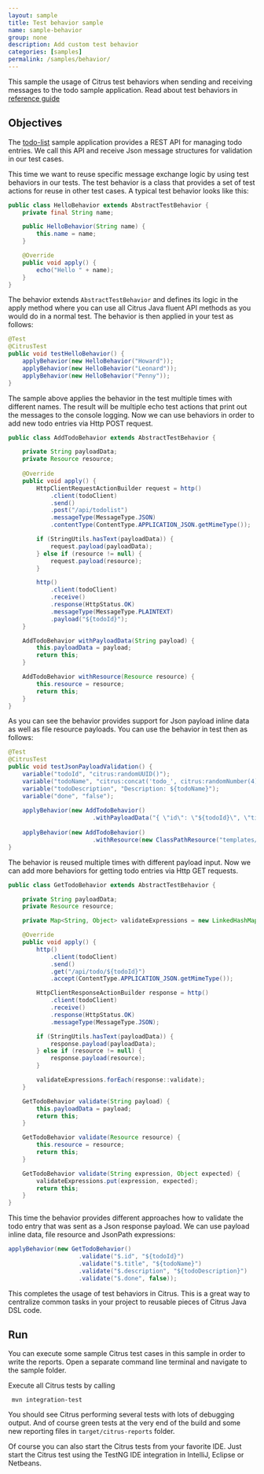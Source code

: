 ```yaml
---
layout: sample
title: Test behavior sample
name: sample-behavior
group: none
description: Add custom test behavior
categories: [samples]
permalink: /samples/behavior/
---
```


This sample the usage of Citrus test behaviors when sending and receiving messages to the todo sample
application. Read about test behaviors in [reference guide][1]

Objectives
---------

The [todo-list](/samples/todo-app/) sample application provides a REST API for managing todo entries.
We call this API and receive Json message structures for validation in our test cases.

This time we want to reuse specific message exchange logic by using test behaviors in our tests. The test behavior is a
class that provides a set of test actions for reuse in other test cases. A typical test behavior looks like this:

```java
public class HelloBehavior extends AbstractTestBehavior {
    private final String name;

    public HelloBehavior(String name) {
        this.name = name;
    }

    @Override
    public void apply() {
        echo("Hello " + name);
    }
}
```
    
The behavior extends `AbstractTestBehavior` and defines its logic in the apply method where you can use all Citrus Java fluent API methods as you would do in a normal test.
The behavior is then applied in your test as follows:

```java
@Test
@CitrusTest
public void testHelloBehavior() {
    applyBehavior(new HelloBehavior("Howard"));
    applyBehavior(new HelloBehavior("Leonard"));
    applyBehavior(new HelloBehavior("Penny"));
}   
```
    
The sample above applies the behavior in the test multiple times with different names. The result will be multiple echo test actions that print out the messages to the console logging.
Now we can use behaviors in order to add new todo entries via Http POST request.             
    
```java
public class AddTodoBehavior extends AbstractTestBehavior {

    private String payloadData;
    private Resource resource;
    
    @Override
    public void apply() {
        HttpClientRequestActionBuilder request = http()
            .client(todoClient)
            .send()
            .post("/api/todolist")
            .messageType(MessageType.JSON)
            .contentType(ContentType.APPLICATION_JSON.getMimeType());

        if (StringUtils.hasText(payloadData)) {
            request.payload(payloadData);
        } else if (resource != null) {
            request.payload(resource);
        }

        http()
            .client(todoClient)
            .receive()
            .response(HttpStatus.OK)
            .messageType(MessageType.PLAINTEXT)
            .payload("${todoId}");
    }

    AddTodoBehavior withPayloadData(String payload) {
        this.payloadData = payload;
        return this;
    }

    AddTodoBehavior withResource(Resource resource) {
        this.resource = resource;
        return this;
    }
}
```
    
As you can see the behavior provides support for Json payload inline data as well as file resource payloads. You can use the behavior in test then as follows:

```java
@Test
@CitrusTest
public void testJsonPayloadValidation() {
    variable("todoId", "citrus:randomUUID()");
    variable("todoName", "citrus:concat('todo_', citrus:randomNumber(4))");
    variable("todoDescription", "Description: ${todoName}");
    variable("done", "false");
    
    applyBehavior(new AddTodoBehavior()
                        .withPayloadData("{ \"id\": \"${todoId}\", \"title\": \"${todoName}\", \"description\": \"${todoDescription}\", \"done\": ${done}}"));
    
    applyBehavior(new AddTodoBehavior()
                        .withResource(new ClassPathResource("templates/todo.json")));
}
```

The behavior is reused multiple times with different payload input. Now we can add more behaviors for getting todo entries via Http GET requests.

```java
public class GetTodoBehavior extends AbstractTestBehavior {

    private String payloadData;
    private Resource resource;

    private Map<String, Object> validateExpressions = new LinkedHashMap<>();

    @Override
    public void apply() {
        http()
            .client(todoClient)
            .send()
            .get("/api/todo/${todoId}")
            .accept(ContentType.APPLICATION_JSON.getMimeType());

        HttpClientResponseActionBuilder response = http()
            .client(todoClient)
            .receive()
            .response(HttpStatus.OK)
            .messageType(MessageType.JSON);

        if (StringUtils.hasText(payloadData)) {
            response.payload(payloadData);
        } else if (resource != null) {
            response.payload(resource);
        }

        validateExpressions.forEach(response::validate);
    }

    GetTodoBehavior validate(String payload) {
        this.payloadData = payload;
        return this;
    }

    GetTodoBehavior validate(Resource resource) {
        this.resource = resource;
        return this;
    }

    GetTodoBehavior validate(String expression, Object expected) {
        validateExpressions.put(expression, expected);
        return this;
    }
}
```
    
This time the behavior provides different approaches how to validate the todo entry that was sent as a Json response payload. We can use payload inline data, file resource and JsonPath expressions:

```java
applyBehavior(new GetTodoBehavior()
                    .validate("$.id", "${todoId}")
                    .validate("$.title", "${todoName}")
                    .validate("$.description", "${todoDescription}")
                    .validate("$.done", false));   
```
                        
This completes the usage of test behaviors in Citrus. This is a great way to centralize common tasks in your project to reusable pieces of Citrus Java DSL code.

Run
---------

You can execute some sample Citrus test cases in this sample in order to write the reports.
Open a separate command line terminal and navigate to the sample folder.

Execute all Citrus tests by calling

     mvn integration-test

You should see Citrus performing several tests with lots of debugging output. 
And of course green tests at the very end of the build and some new reporting files in `target/citrus-reports` folder.

Of course you can also start the Citrus tests from your favorite IDE.
Just start the Citrus test using the TestNG IDE integration in IntelliJ, Eclipse or Netbeans.

 [1]: https://citrusframework.org/citrus/reference/html#java-dsl-test-behaviors
